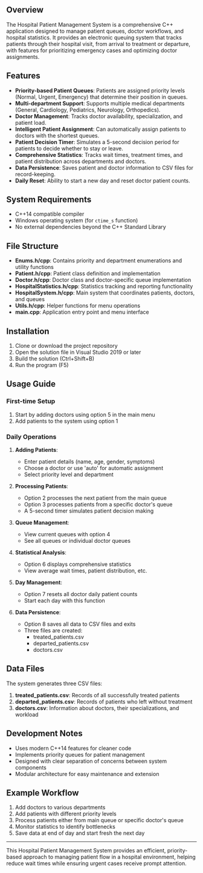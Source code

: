 ## Overview

The Hospital Patient Management System is a comprehensive C++ application designed to manage patient queues, doctor workflows, and hospital statistics. It provides an electronic queuing system that tracks patients through their hospital visit, from arrival to treatment or departure, with features for prioritizing emergency cases and optimizing doctor assignments.

## Features

- **Priority-based Patient Queues**: Patients are assigned priority levels (Normal, Urgent, Emergency) that determine their position in queues.
- **Multi-department Support**: Supports multiple medical departments (General, Cardiology, Pediatrics, Neurology, Orthopedics).
- **Doctor Management**: Tracks doctor availability, specialization, and patient load.
- **Intelligent Patient Assignment**: Can automatically assign patients to doctors with the shortest queues.
- **Patient Decision Timer**: Simulates a 5-second decision period for patients to decide whether to stay or leave.
- **Comprehensive Statistics**: Tracks wait times, treatment times, and patient distribution across departments and doctors.
- **Data Persistence**: Saves patient and doctor information to CSV files for record-keeping.
- **Daily Reset**: Ability to start a new day and reset doctor patient counts.

## System Requirements

- C++14 compatible compiler
- Windows operating system (for `ctime_s` function)
- No external dependencies beyond the C++ Standard Library

## File Structure

- **Enums.h/cpp**: Contains priority and department enumerations and utility functions
- **Patient.h/cpp**: Patient class definition and implementation
- **Doctor.h/cpp**: Doctor class and doctor-specific queue implementation
- **HospitalStatistics.h/cpp**: Statistics tracking and reporting functionality
- **HospitalSystem.h/cpp**: Main system that coordinates patients, doctors, and queues
- **Utils.h/cpp**: Helper functions for menu operations
- **main.cpp**: Application entry point and menu interface

## Installation

1. Clone or download the project repository
2. Open the solution file in Visual Studio 2019 or later
3. Build the solution (Ctrl+Shift+B)
4. Run the program (F5)

## Usage Guide

### First-time Setup

1. Start by adding doctors using option 5 in the main menu
2. Add patients to the system using option 1

### Daily Operations

1. **Adding Patients**:
   - Enter patient details (name, age, gender, symptoms)
   - Choose a doctor or use 'auto' for automatic assignment
   - Select priority level and department

2. **Processing Patients**:
   - Option 2 processes the next patient from the main queue
   - Option 3 processes patients from a specific doctor's queue
   - A 5-second timer simulates patient decision making

3. **Queue Management**:
   - View current queues with option 4
   - See all queues or individual doctor queues

4. **Statistical Analysis**:
   - Option 6 displays comprehensive statistics
   - View average wait times, patient distribution, etc.

5. **Day Management**:
   - Option 7 resets all doctor daily patient counts
   - Start each day with this function

6. **Data Persistence**:
   - Option 8 saves all data to CSV files and exits
   - Three files are created:
     - treated_patients.csv
     - departed_patients.csv
     - doctors.csv

## Data Files

The system generates three CSV files:

1. **treated_patients.csv**: Records of all successfully treated patients
2. **departed_patients.csv**: Records of patients who left without treatment
3. **doctors.csv**: Information about doctors, their specializations, and workload

## Development Notes

- Uses modern C++14 features for cleaner code
- Implements priority queues for patient management
- Designed with clear separation of concerns between system components
- Modular architecture for easy maintenance and extension

## Example Workflow

1. Add doctors to various departments
2. Add patients with different priority levels
3. Process patients either from main queue or specific doctor's queue
4. Monitor statistics to identify bottlenecks
5. Save data at end of day and start fresh the next day

---

This Hospital Patient Management System provides an efficient, priority-based approach to managing patient flow in a hospital environment, helping reduce wait times while ensuring urgent cases receive prompt attention.
